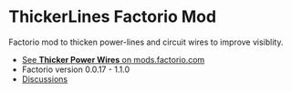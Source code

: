 # ThickerLines Factorio Mod

Factorio mod to thicken power-lines and circuit wires to improve visiblity.

- [See **Thicker Power Wires** on mods.factorio.com](https://mods.factorio.com/mod/ThickerLines)
- Factorio version 0.0.17 - 1.1.0
- [Discussions](https://mods.factorio.com/mod/ThickerLines/discussion)
